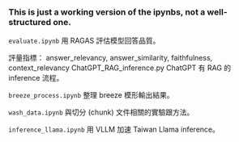 ### This is just a working version of the ipynbs, not a well-structured one.

```evaluate.ipynb```
用 RAGAS 評估模型回答品質。

評量指標：
answer_relevancy, answer_similarity, faithfulness, context_relevancy
ChatGPT_RAG_inference.py
ChatGPT 有 RAG 的 inference 流程。

```breeze_process.ipynb```
整理 breeze 模形輸出結果。

```wash_data.ipynb```
與切分 (chunk) 文件相關的實驗跟方法。


```inference_llama.ipynb```
用 VLLM 加速 Taiwan Llama inference。

